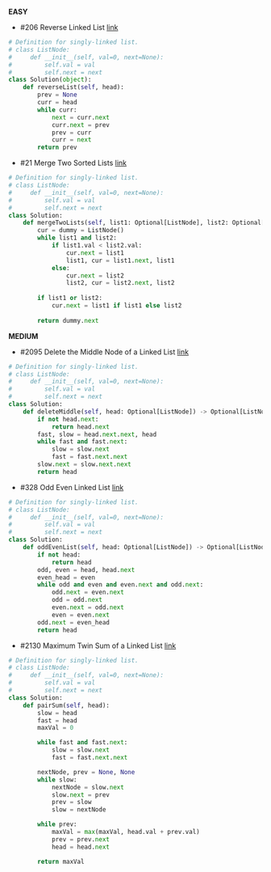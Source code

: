 __EASY__ 

- #206 Reverse Linked List [link](https://leetcode.com/problems/reverse-linked-list/?envType=study-plan-v2&envId=leetcode-75)
```python
# Definition for singly-linked list.
# class ListNode:
#     def __init__(self, val=0, next=None):
#         self.val = val
#         self.next = next
class Solution(object):
    def reverseList(self, head):
        prev = None
        curr = head
        while curr:
            next = curr.next
            curr.next = prev
            prev = curr
            curr = next
        return prev     
```


- #21 Merge Two Sorted Lists [link](https://leetcode.com/problems/merge-two-sorted-lists/description/)
```python
# Definition for singly-linked list.
# class ListNode:
#     def __init__(self, val=0, next=None):
#         self.val = val
#         self.next = next
class Solution:
    def mergeTwoLists(self, list1: Optional[ListNode], list2: Optional[ListNode]) -> Optional[ListNode]:
        cur = dummy = ListNode()
        while list1 and list2:               
            if list1.val < list2.val:
                cur.next = list1
                list1, cur = list1.next, list1
            else:
                cur.next = list2
                list2, cur = list2.next, list2
                
        if list1 or list2:
            cur.next = list1 if list1 else list2
            
        return dummy.next
```


__MEDIUM__ 

- #2095 Delete the Middle Node of a Linked List [link](https://leetcode.com/problems/delete-the-middle-node-of-a-linked-list/?envType=study-plan-v2&envId=leetcode-75)
```python
# Definition for singly-linked list.
# class ListNode:
#     def __init__(self, val=0, next=None):
#         self.val = val
#         self.next = next
class Solution:
    def deleteMiddle(self, head: Optional[ListNode]) -> Optional[ListNode]:  
        if not head.next:
            return head.next
        fast, slow = head.next.next, head
        while fast and fast.next:
            slow = slow.next
            fast = fast.next.next
        slow.next = slow.next.next
        return head
```

- #328 Odd Even Linked List [link](https://leetcode.com/problems/odd-even-linked-list/?envType=study-plan-v2&envId=leetcode-75)
```python
# Definition for singly-linked list.
# class ListNode:
#     def __init__(self, val=0, next=None):
#         self.val = val
#         self.next = next
class Solution:
    def oddEvenList(self, head: Optional[ListNode]) -> Optional[ListNode]:
        if not head:
            return head
        odd, even = head, head.next
        even_head = even
        while odd and even and even.next and odd.next:
            odd.next = even.next
            odd = odd.next
            even.next = odd.next
            even = even.next
        odd.next = even_head
        return head
```

- #2130 Maximum Twin Sum of a Linked List [link](https://leetcode.com/problems/maximum-twin-sum-of-a-linked-list/?envType=study-plan-v2&envId=leetcode-75)
```python
# Definition for singly-linked list.
# class ListNode:
#     def __init__(self, val=0, next=None):
#         self.val = val
#         self.next = next
class Solution:
    def pairSum(self, head):
        slow = head
        fast = head
        maxVal = 0

        while fast and fast.next:
            slow = slow.next
            fast = fast.next.next

        nextNode, prev = None, None
        while slow:
            nextNode = slow.next
            slow.next = prev
            prev = slow
            slow = nextNode

        while prev:
            maxVal = max(maxVal, head.val + prev.val)
            prev = prev.next
            head = head.next

        return maxVal
        
```

